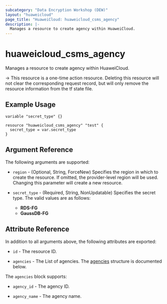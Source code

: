 ```yaml
---
subcategory: "Data Encryption Workshop (DEW)"
layout: "huaweicloud"
page_title: "HuaweiCloud: huaweicloud_csms_agency"
description: |-
  Manages a resource to create agency within HuaweiCloud.
---
```


# huaweicloud_csms_agency

Manages a resource to create agency within HuaweiCloud.

-> This resource is a one-time action resource. Deleting this resource will not clear the corresponding request record,
  but will only remove the resource information from the tf state file.

## Example Usage

```hcl
variable "secret_type" {}

resource "huaweicloud_csms_agency" "test" {
  secret_type = var.secret_type
}
```

## Argument Reference

The following arguments are supported:

* `region` - (Optional, String, ForceNew) Specifies the region in which to create the resource.
  If omitted, the provider-level region will be used. Changing this parameter will create a new resource.

* `secret_type` - (Required, String, NonUpdatable) Specifies the secret type.
  The valid values are as follows:
  + **RDS-FG**
  + **GaussDB-FG**

## Attribute Reference

In addition to all arguments above, the following attributes are exported:

* `id` - The resource ID.

* `agencies` - The List of agencies.
  The [agencies](#agency_struct) structure is documented below.

<a name="agency_struct"></a>
The `agencies` block supports:

* `agency_id` - The agency ID.

* `agency_name` - The agency name.

